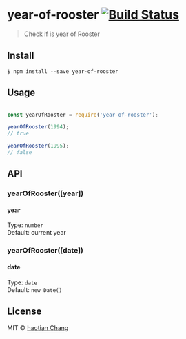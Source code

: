 # year-of-rooster [![Build Status](https://travis-ci.org/cht8687/year-of-rooster.svg?branch=master)](https://travis-ci.org/cht8687/year-of-rooster)

> Check if is year of Rooster

## Install

```
$ npm install --save year-of-rooster
```

## Usage

```js

const yearOfRooster = require('year-of-rooster');

yearOfRooster(1994);
// true

yearOfRooster(1995);
// false


```
## API

### yearOfRooster([year])

#### year

Type: `number`  
Default: current year

### yearOfRooster([date])

#### date

Type: `date`  
Default: `new Date()`

## License

MIT © [haotian Chang](https://github.com/cht8687)

